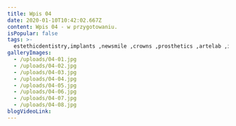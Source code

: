 ```yaml
---
title: Wpis 04
date: 2020-01-10T10:42:02.667Z
content: Wpis 04 - w przygotowaniu.
isPopular: false
tags: >-
  estethicdentistry,implants ,newsmile ,crowns ,prosthetics ,artelab ,implantology ,dentalart ,dentalphotography ,dentistry ,implanttreatment ,teeth ,smilemakeover ,cereclab ,digitaldentistry ,dentistrylife ,cosmeticdentistry
galleryImages:
  - /uploads/04-01.jpg
  - /uploads/04-02.jpg
  - /uploads/04-03.jpg
  - /uploads/04-04.jpg
  - /uploads/04-05.jpg
  - /uploads/04-06.jpg
  - /uploads/04-07.jpg
  - /uploads/04-08.jpg
blogVideoLink:
---
```


